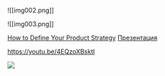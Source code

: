 

![[img002.png]]

![[img003.png]]

[How to Define Your Product Strategy](https://medium.com/@gibsonbiddle/intro-to-product-strategy-60bdf72b17e3)
[Презентация](https://docs.google.com/presentation/d/1TJSSHV30drVkteDY2FgwTJrHQxX73lDk-H5Br0HxIWI/edit?usp=sharing)

https://youtu.be/4EQzoXBsktI



[![](http://img.youtube.com/vi/4EQzoXBsktI/0.jpg)](http://www.youtube.com/watch?v=4EQzoXBsktI "")

